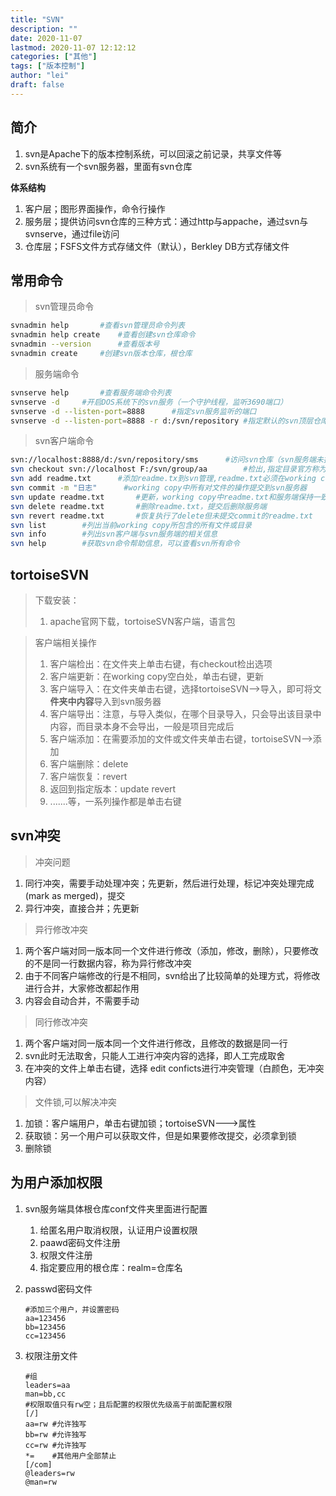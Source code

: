 ```yaml
---
title: "SVN"
description: ""
date: 2020-11-07
lastmod: 2020-11-07 12:12:12
categories: ["其他"]
tags: ["版本控制"]
author: "lei"
draft: false
---
```


## 简介

1. svn是Apache下的版本控制系统，可以回滚之前记录，共享文件等
2. svn系统有一个svn服务器，里面有svn仓库

**体系结构**

1. 客户层；图形界面操作，命令行操作
2. 服务层；提供访问svn仓库的三种方式：通过http与appache，通过svn与svnserve，通过file访问
3. 仓库层；FSFS文件方式存储文件（默认），Berkley DB方式存储文件

## 常用命令

> svn管理员命令

```bash
svnadmin help  		#查看svn管理员命令列表
svnadmin help create 	#查看创建svn仓库命令
svnadmin --version		#查看版本号
svnadmin create		#创建svn版本仓库，根仓库

```

> 服务端命令

```bash
svnserve help		#查看服务端命令列表
svnserve -d		#开启DOS系统下的svn服务（一个守护线程，监听3690端口）
svnserve -d --listen-port=8888		#指定svn服务监听的端口
svnserve -d --listen-port=8888 -r d:/svn/repository	#指定默认的svn顶层仓库路径，此时客户端直接访问时，直接给出根仓库名就可

```

>svn客户端命令

```bash
svn://localhost:8888/d:/svn/repository/sms		#访问svn仓库（svn服务端未指定顶层仓库时，不安全）
svn checkout svn://localhost F:/svn/group/aa		#检出,指定目录官方称为：working copy
svn add readme.txt		#添加readme.tx到svn管理,readme.txt必须在working copy目录
svn commit -m "日志"		#working copy中所有对文件的操作提交到svn服务器
svn update readme.txt		#更新，working copy中readme.txt和服务端保持一致
svn delete readme.txt		#删除readme.txt，提交后删除服务端
svn revert readme.txt		#恢复执行了delete但未提交commit的readme.txt
svn list		#列出当前working copy所包含的所有文件或目录
svn info		#列出svn客户端与svn服务端的相关信息
svn help		#获取svn命令帮助信息，可以查看svn所有命令
```

## tortoiseSVN

> 下载安装：
>
> 1. apache官网下载，tortoiseSVN客户端，语言包

>客户端相关操作
>
>1. 客户端检出：在文件夹上单击右键，有checkout检出选项
>2. 客户端更新：在working copy空白处，单击右键，更新
>3. 客户端导入：在文件夹单击右键，选择tortoiseSVN-->导入，即可将文**件夹中内容**导入到svn服务器
>4. 客户端导出：注意，与导入类似，在哪个目录导入，只会导出该目录中内容，而目录本身不会导出，一般是项目完成后
>5. 客户端添加：在需要添加的文件或文件夹单击右键，tortoiseSVN-->添加
>6. 客户端删除：delete
>7. 客户端恢复：revert
>8. 返回到指定版本：update revert
>9. .......等，一系列操作都是单击右键

## svn冲突

> 冲突问题

1. 同行冲突，需要手动处理冲突；先更新，然后进行处理，标记冲突处理完成(mark as merged)，提交
2. 异行冲突，直接合并；先更新

> 异行修改冲突

1. 两个客户端对同一版本同一个文件进行修改（添加，修改，删除），只要修改的不是同一行数据内容，称为异行修改冲突
2. 由于不同客户端修改的行是不相同，svn给出了比较简单的处理方式，将修改进行合并，大家修改都起作用
3. 内容会自动合并，不需要手动

> 同行修改冲突

1. 两个客户端对同一版本同一个文件进行修改，且修改的数据是同一行
2. svn此时无法取舍，只能人工进行冲突内容的选择，即人工完成取舍
3. 在冲突的文件上单击右键，选择 edit conficts进行冲突管理（白颜色，无冲突内容）

> 文件锁,可以解决冲突

1. 加锁：客户端用户，单击右键加锁；tortoiseSVN--->属性
2. 获取锁：另一个用户可以获取文件，但是如果要修改提交，必须拿到锁
3. 删除锁

## 为用户添加权限

1. svn服务端具体根仓库conf文件夹里面进行配置

   1. 给匿名用户取消权限，认证用户设置权限
   2. paawd密码文件注册
   3. 权限文件注册
   4. 指定要应用的根仓库：realm=仓库名

2. passwd密码文件

   ```properties
   #添加三个用户，并设置密码
   aa=123456
   bb=123456
   cc=123456
   ```

3. 权限注册文件

   ```properties
   #组
   leaders=aa
   man=bb,cc
   #权限取值只有rw空；且后配置的权限优先级高于前面配置权限
   [/]
   aa=rw #允许独写
   bb=rw #允许独写
   cc=rw #允许独写
   *=    #其他用户全部禁止
   [/com]
   @leaders=rw
   @man=rw
   ```
